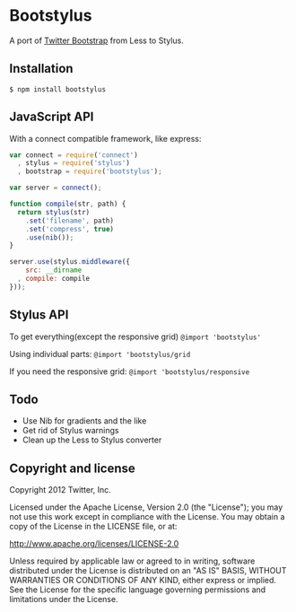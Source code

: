 Bootstylus
=================

A port of [Twitter Bootstrap](http://twitter.github.com/bootstrap) from Less to Stylus.


Installation
------------
`$ npm install bootstylus`


JavaScript API
--------------

With a connect compatible framework, like express:
```javascript
var connect = require('connect')
  , stylus = require('stylus')
  , bootstrap = require('bootstylus');

var server = connect();

function compile(str, path) {
  return stylus(str)
    .set('filename', path)
    .set('compress', true)
    .use(nib());
}

server.use(stylus.middleware({
    src: __dirname
  , compile: compile
}));
```


Stylus API
----------
To get everything(except the responsive grid)
`@import 'bootstylus'`

Using individual parts:
`@import 'bootstylus/grid`

If you need the responsive grid:
`@import 'bootstylus/responsive`


Todo
----
- Use Nib for gradients and the like
- Get rid of Stylus warnings
- Clean up the Less to Stylus converter


Copyright and license
---------------------

Copyright 2012 Twitter, Inc.

Licensed under the Apache License, Version 2.0 (the "License");
you may not use this work except in compliance with the License.
You may obtain a copy of the License in the LICENSE file, or at:

   http://www.apache.org/licenses/LICENSE-2.0

Unless required by applicable law or agreed to in writing, software
distributed under the License is distributed on an "AS IS" BASIS,
WITHOUT WARRANTIES OR CONDITIONS OF ANY KIND, either express or implied.
See the License for the specific language governing permissions and
limitations under the License.
